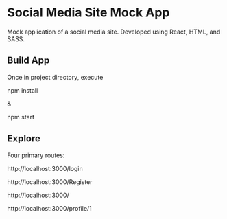 # Social Media Site Mock App

Mock application of a social media site. Developed using React, HTML, and SASS. 

## Build App

Once in project directory, execute

npm install

&

npm start

## Explore

Four primary routes:


http://localhost:3000/login

http://localhost:3000/Register

http://localhost:3000/

http://localhost:3000/profile/1

